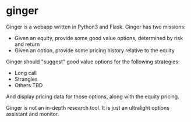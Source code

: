 # ginger

Ginger is a webapp written in Python3 and Flask. Ginger has two missions:
- Given an equity, provide some good value options, determined by risk and return
- Given an option, provide some pricing history relative to the equity

Ginger should "suggest" good value options for the following strategies:
- Long call
- Strangles
- Others TBD

And display pricing data for those options, along with the equity pricing.

Ginger is not an in-depth research tool. It is just an ultralight options assistant and monitor.
